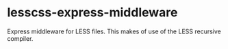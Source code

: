 # lesscss-express-middleware
Express middleware for LESS files. This makes of use of the LESS recursive compiler.
